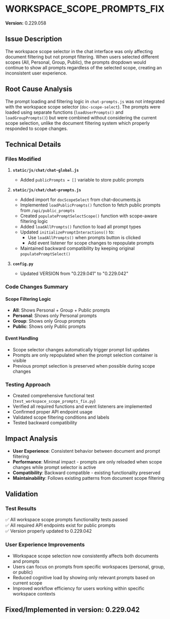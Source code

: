 # WORKSPACE_SCOPE_PROMPTS_FIX

**Version:** 0.229.058

## Issue Description
The workspace scope selector in the chat interface was only affecting document filtering but not prompt filtering. When users selected different scopes (All, Personal, Group, Public), the prompts dropdown would continue to show all prompts regardless of the selected scope, creating an inconsistent user experience.

## Root Cause Analysis
The prompt loading and filtering logic in `chat-prompts.js` was not integrated with the workspace scope selector (`doc-scope-select`). The prompts were loaded using separate functions (`loadUserPrompts()` and `loadGroupPrompts()`) but were combined without considering the current scope selection, unlike the document filtering system which properly responded to scope changes.

## Technical Details

### Files Modified
1. **`static/js/chat/chat-global.js`**
   - Added `publicPrompts = []` variable to store public prompts

2. **`static/js/chat/chat-prompts.js`**
   - Added import for `docScopeSelect` from chat-documents.js
   - Implemented `loadPublicPrompts()` function to fetch public prompts from `/api/public_prompts`
   - Created `populatePromptSelectScope()` function with scope-aware filtering logic
   - Added `loadAllPrompts()` function to load all prompt types
   - Updated `initializePromptInteractions()` to:
     - Use `loadAllPrompts()` when prompts button is clicked
     - Add event listener for scope changes to repopulate prompts
   - Maintained backward compatibility by keeping original `populatePromptSelect()`

3. **`config.py`**
   - Updated VERSION from "0.229.041" to "0.229.042"

### Code Changes Summary

#### Scope Filtering Logic
- **All**: Shows Personal + Group + Public prompts
- **Personal**: Shows only Personal prompts  
- **Group**: Shows only Group prompts
- **Public**: Shows only Public prompts

#### Event Handling
- Scope selector changes automatically trigger prompt list updates
- Prompts are only repopulated when the prompt selection container is visible
- Previous prompt selection is preserved when possible during scope changes

### Testing Approach
- Created comprehensive functional test (`test_workspace_scope_prompts_fix.py`)
- Verified all required functions and event listeners are implemented
- Confirmed proper API endpoint usage
- Validated scope filtering conditions and labels
- Tested backward compatibility

## Impact Analysis
- **User Experience**: Consistent behavior between document and prompt filtering
- **Performance**: Minimal impact - prompts are only reloaded when scope changes while prompt selector is active
- **Compatibility**: Backward compatible - existing functionality preserved
- **Maintainability**: Follows existing patterns from document scope filtering

## Validation

### Test Results
✅ All workspace scope prompts functionality tests passed  
✅ All required API endpoints exist for public prompts  
✅ Version properly updated to 0.229.042

### User Experience Improvements
- Workspace scope selection now consistently affects both documents and prompts
- Users can focus on prompts from specific workspaces (personal, group, or public)
- Reduced cognitive load by showing only relevant prompts based on current scope
- Improved workflow efficiency for users working within specific workspace contexts

## Fixed/Implemented in version: **0.229.042**